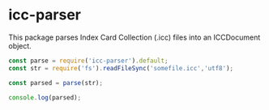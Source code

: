 # icc-parser

This package parses Index Card Collection (.icc) files into an ICCDocument object.

```js
const parse = require('icc-parser').default;
const str = require('fs').readFileSync('somefile.icc','utf8');

const parsed = parse(str);

console.log(parsed);
```